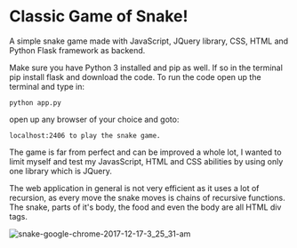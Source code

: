 # Classic Game of Snake!
A simple snake game made with JavaScript, JQuery library, CSS, HTML and Python Flask framework as backend.

Make sure you have Python 3 installed and pip as well. If so in the terminal pip install flask and download the code. 
To run the code open up the terminal and type in:
```
python app.py
```
open up any browser of your choice and goto:
```
localhost:2406 to play the snake game. 
```
The game is far from perfect and can be improved a whole lot, I wanted to limit myself and test my JavasScript, HTML and CSS abilities by 
using only one library which is JQuery.

The web application in general is not very efficient as it uses a lot of recursion, as every move the snake moves is chains of recursive
functions. The snake, parts of it's body, the food and even the body are all HTML div tags.

![snake-google-chrome-2017-12-17-3_25_31-am](https://user-images.githubusercontent.com/25164326/34077779-bdddd538-e2da-11e7-9cd7-51f6a681261a.gif)

